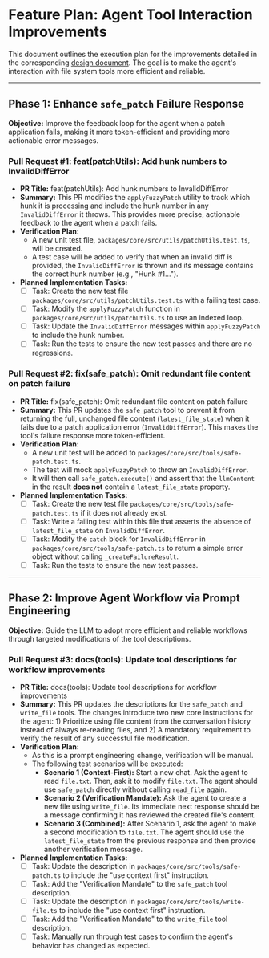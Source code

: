 # Feature Plan: Agent Tool Interaction Improvements

This document outlines the execution plan for the improvements detailed in the corresponding [design document](./../designs/agent-tool-interaction-improvements.md). The goal is to make the agent's interaction with file system tools more efficient and reliable.

---

## Phase 1: Enhance `safe_patch` Failure Response

**Objective:** Improve the feedback loop for the agent when a patch application fails, making it more token-efficient and providing more actionable error messages.

### Pull Request #1: feat(patchUtils): Add hunk numbers to InvalidDiffError

-   **PR Title:** feat(patchUtils): Add hunk numbers to InvalidDiffError
-   **Summary:** This PR modifies the `applyFuzzyPatch` utility to track which hunk it is processing and include the hunk number in any `InvalidDiffError` it throws. This provides more precise, actionable feedback to the agent when a patch fails.
-   **Verification Plan:**
    -   A new unit test file, `packages/core/src/utils/patchUtils.test.ts`, will be created.
    -   A test case will be added to verify that when an invalid diff is provided, the `InvalidDiffError` is thrown and its message contains the correct hunk number (e.g., "Hunk #1...").
-   **Planned Implementation Tasks:**
    -   [ ] Task: Create the new test file `packages/core/src/utils/patchUtils.test.ts` with a failing test case.
    -   [ ] Task: Modify the `applyFuzzyPatch` function in `packages/core/src/utils/patchUtils.ts` to use an indexed loop.
    -   [ ] Task: Update the `InvalidDiffError` messages within `applyFuzzyPatch` to include the hunk number.
    -   [ ] Task: Run the tests to ensure the new test passes and there are no regressions.

### Pull Request #2: fix(safe_patch): Omit redundant file content on patch failure

-   **PR Title:** fix(safe_patch): Omit redundant file content on patch failure
-   **Summary:** This PR updates the `safe_patch` tool to prevent it from returning the full, unchanged file content (`latest_file_state`) when it fails due to a patch application error (`InvalidDiffError`). This makes the tool's failure response more token-efficient.
-   **Verification Plan:**
    -   A new unit test will be added to `packages/core/src/tools/safe-patch.test.ts`.
    -   The test will mock `applyFuzzyPatch` to throw an `InvalidDiffError`.
    -   It will then call `safe_patch.execute()` and assert that the `llmContent` in the result **does not** contain a `latest_file_state` property.
-   **Planned Implementation Tasks:**
    -   [ ] Task: Create the new test file `packages/core/src/tools/safe-patch.test.ts` if it does not already exist.
    -   [ ] Task: Write a failing test within this file that asserts the absence of `latest_file_state` on `InvalidDiffError`.
    -   [ ] Task: Modify the `catch` block for `InvalidDiffError` in `packages/core/src/tools/safe-patch.ts` to return a simple error object without calling `_createFailureResult`.
    -   [ ] Task: Run the tests to ensure the new test passes.

---

## Phase 2: Improve Agent Workflow via Prompt Engineering

**Objective:** Guide the LLM to adopt more efficient and reliable workflows through targeted modifications of the tool descriptions.

### Pull Request #3: docs(tools): Update tool descriptions for workflow improvements

-   **PR Title:** docs(tools): Update tool descriptions for workflow improvements
-   **Summary:** This PR updates the descriptions for the `safe_patch` and `write_file` tools. The changes introduce two new core instructions for the agent: 1) Prioritize using file content from the conversation history instead of always re-reading files, and 2) A mandatory requirement to verify the result of any successful file modification.
-   **Verification Plan:**
    -   As this is a prompt engineering change, verification will be manual.
    -   The following test scenarios will be executed:
        -   **Scenario 1 (Context-First):** Start a new chat. Ask the agent to read `file.txt`. Then, ask it to modify `file.txt`. The agent should use `safe_patch` directly without calling `read_file` again.
        -   **Scenario 2 (Verification Mandate):** Ask the agent to create a new file using `write_file`. Its immediate next response should be a message confirming it has reviewed the created file's content.
        -   **Scenario 3 (Combined):** After Scenario 1, ask the agent to make a second modification to `file.txt`. The agent should use the `latest_file_state` from the previous response and then provide another verification message.
-   **Planned Implementation Tasks:**
    -   [ ] Task: Update the description in `packages/core/src/tools/safe-patch.ts` to include the "use context first" instruction.
    -   [ ] Task: Add the "Verification Mandate" to the `safe_patch` tool description.
    -   [ ] Task: Update the description in `packages/core/src/tools/write-file.ts` to include the "use context first" instruction.
    -   [ ] Task: Add the "Verification Mandate" to the `write_file` tool description.
    -   [ ] Task: Manually run through test cases to confirm the agent's behavior has changed as expected.
